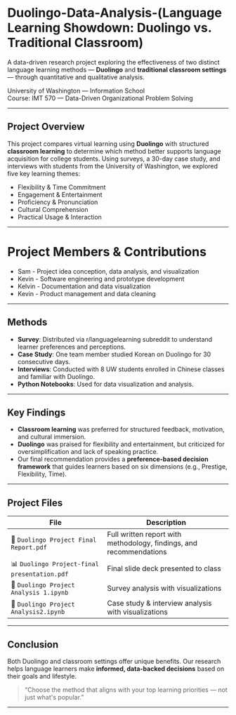 # Duolingo-Data-Analysis-(Language Learning Showdown: Duolingo vs. Traditional Classroom)

A data-driven research project exploring the effectiveness of two distinct language learning methods — **Duolingo** and **traditional classroom settings** — through quantitative and qualitative analysis.

University of Washington — Information School  
Course: IMT 570 — Data-Driven Organizational Problem Solving

---

## Project Overview

This project compares virtual learning using **Duolingo** with structured **classroom learning** to determine which method better supports language acquisition for college students. Using surveys, a 30-day case study, and interviews with students from the University of Washington, we explored five key learning themes:

- Flexibility & Time Commitment  
- Engagement & Entertainment  
- Proficiency & Pronunciation  
- Cultural Comprehension  
- Practical Usage & Interaction

---

# Project Members & Contributions

- Sam - Project idea conception, data analysis, and visualization
- Kevin - Software engineering and prototype development
- Kelvin - Documentation and data visualization
- Kevin - Product management and data cleaning

---

## Methods

- **Survey**: Distributed via r/languagelearning subreddit to understand learner preferences and perceptions.
- **Case Study**: One team member studied Korean on Duolingo for 30 consecutive days.
- **Interviews**: Conducted with 8 UW students enrolled in Chinese classes and familiar with Duolingo.
- **Python Notebooks**: Used for data visualization and analysis.

---

## Key Findings

- **Classroom learning** was preferred for structured feedback, motivation, and cultural immersion.
- **Duolingo** was praised for flexibility and entertainment, but criticized for oversimplification and lack of speaking practice.
- Our final recommendation provides a **preference-based decision framework** that guides learners based on six dimensions (e.g., Prestige, Flexibility, Time).

---

## Project Files

| File | Description |
|------|-------------|
| 📄 `Duolingo Project Final Report.pdf` | Full written report with methodology, findings, and recommendations |
| 📊 `Duolingo Project-final presentation.pdf` | Final slide deck presented to class |
| 📘 `Duolingo Project Analysis 1.ipynb` | Survey analysis with visualizations |
| 📘 `Duolingo Project Analysis2.ipynb` | Case study & interview analysis with visualizations |

---

## Conclusion

Both Duolingo and classroom settings offer unique benefits. Our research helps language learners make **informed, data-backed decisions** based on their goals and lifestyle.

> “Choose the method that aligns with your top learning priorities — not just what's popular.”

---
